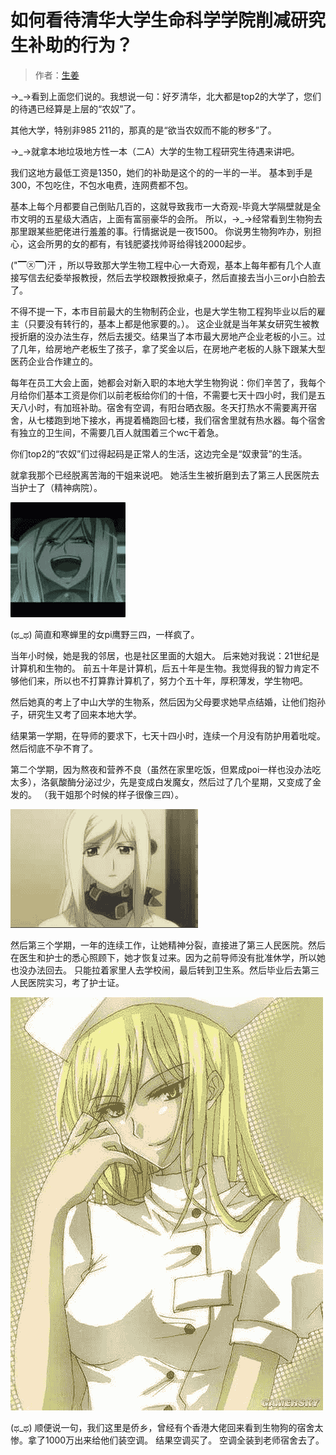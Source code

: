 # 如何看待清华大学生命科学学院削减研究生补助的行为？



> 作者：[生姜](https://www.zhihu.com/question/64804013/answer/225350869)

→_→看到上面您们说的。我想说一句：好歹清华，北大都是top2的大学了，您们的待遇已经算是上层的“农奴”了。

其他大学，特别非985 211的，那真的是“欲当农奴而不能的秽多”了。

→_→就拿本地垃圾地方性一本（二A）大学的生物工程研究生待遇来讲吧。

我们这地方最低工资是1350，她们的补助是这个的的一半的一半。
基本到手是300，不包吃住，不包水电费，连网费都不包。

基本上每个月都要自己倒贴几百的，这就导致我市一大奇观-毕竟大学隔壁就是全市文明的五星级大酒店，上面有富丽豪华的会所。
所以，→_→经常看到生物狗去那里跟某些肥佬进行羞羞的事。行情据说是一夜1500。
你说男生物狗咋办，别担心，这会所男的女的都有，有钱肥婆找帅哥给得钱2000起步。

("▔㉨▔)汗 ，所以导致那大学生物工程中心一大奇观，基本上每年都有几个人直接写信去纪委举报教授，然后去学校跟教授掀桌子，然后直接去当小三or小白脸去了。

不得不提一下，本市目前最大的生物制药企业，也是大学生物工程狗毕业以后的雇主（只要没有转行的，基本上都是他家要的。）。
这企业就是当年某女研究生被教授折磨的没办法生存，然后去援交。结果当了本市最大房地产企业老板的小三。过了几年，给房地产老板生了孩子，拿了奖金以后，在房地产老板的人脉下跟某大型医药企业合作建立的。

每年在员工大会上面，她都会对新入职的本地大学生物狗说：你们辛苦了，我每个月给你们基本工资是你们以前老板给你们的十倍，不需要七天十四小时，我们是五天八小时，有加班补助。宿舍有空调，有阳台晒衣服。冬天打热水不需要离开宿舍，从七楼跑到地下接水，再提着桶跑回七楼，我们宿舍里就有热水器。每个宿舍有独立的卫生间，不需要几百人就围着三个wc干着急。

你们top2的“农奴”们过得起码是正常人的生活，这边完全是“奴隶营”的生活。

就拿我那个已经脱离苦海的干姐来说吧。
她活生生被折磨到去了第三人民医院去当护士了（精神病院）。

![image](img/069d6c665a712cf050be1be550e1fe55.png)

(ಥ_ಥ) 简直和寒蝉里的女pi鹰野三四，一样疯了。

当年小时候，她是我的邻居，也是社区里面的大姐大。
后来她对我说：21世纪是计算机和生物的。
前五十年是计算机，后五十年是生物。我觉得我的智力肯定不够他们来，所以也不打算靠计算机了，努力个五十年，厚积薄发，学生物吧。

然后她真的考上了中山大学的生物系，然后因为父母要求她早点结婚，让他们抱孙子，研究生又考了回来本地大学。

结果第一学期，在导师的要求下，七天十四小时，连续一个月没有防护用着吡啶。
然后彻底不孕不育了。

第二个学期，因为熬夜和营养不良（虽然在家里吃饭，但累成poi一样也没办法吃太多），洛氨酸酶分泌过少，先是变成白发魔女，然后过了几个星期，又变成了金发的。
（我干姐那个时候的样子很像三四）。

![image](img/25861770b27786e7668ad5e9cd54d6cd.png)

然后第三个学期，一年的连续工作，让她精神分裂，直接进了第三人民医院。然后在医生和护士的悉心照顾下，她才恢复过来。因为之前导师没有批准休学，所以她也没办法回去。
只能拉着家里人去学校闹，最后转到卫生系。然后毕业后去第三人民医院实习，考了护士证。

![image](img/e62be490b41f529d03198506d2350975.png)

(ಥ_ಥ) 顺便说一句，我们这里是侨乡，曾经有个香港大佬回来看到生物狗的宿舍太惨。拿了1000万出来给他们装空调。
结果空调买了。
空调全装到老师宿舍去了。
